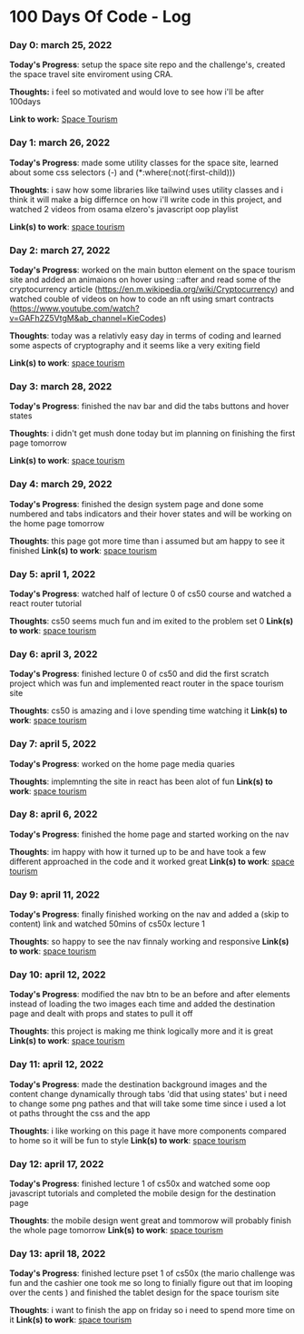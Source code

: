 # 100 Days Of Code - Log

### Day 0: march 25, 2022


**Today's Progress**: setup the space site repo and the challenge's, created the space travel site enviroment using CRA.

**Thoughts:** i feel so motivated and would love to see how i'll be after 100days

**Link to work:** [Space Tourism](https://github.com/nour-17/space-tourism-website)

### Day 1: march 26, 2022

**Today's Progress**: made some utility classes for the space site, learned about some css selectors (*-*) and (*:where(:not(:first-child)))

**Thoughts**: i saw how some libraries like tailwind uses utility classes and i think it will make a big differnce on how i'll write code in this project, and watched 2 videos from osama elzero's javascript oop playlist

**Link(s) to work**: [space tourism](https://github.com/nour-17/space-tourism-website)

### Day 2: march 27, 2022

**Today's Progress**: worked on the main button element on the space tourism site and added an animaions on hover using ::after and read some of the cryptocurrency article (https://en.m.wikipedia.org/wiki/Cryptocurrency) and watched couble of videos on how to code an nft using smart contracts (https://www.youtube.com/watch?v=GAFh2Z5VtgM&ab_channel=KieCodes)

**Thoughts**: today was a relativly easy day in terms of coding and learned some aspects of cryptography and it seems like a very exiting field

**Link(s) to work**: [space tourism](https://github.com/nour-17/space-tourism-website)

### Day 3: march 28, 2022

**Today's Progress**: finished the nav bar and did the tabs buttons and hover states

**Thoughts**: i didn't get mush done today but im planning on finishing the first page tomorrow

**Link(s) to work**: [space tourism](https://github.com/nour-17/space-tourism-website)

### Day 4: march 29, 2022

**Today's Progress**: finished the design system page and done some numbered and tabs indicators and their hover states  and will be working on the home page tomorrow

**Thoughts**: this page got more time than i assumed but am happy to see it finished
**Link(s) to work**: [space tourism](https://github.com/nour-17/space-tourism-website)

### Day 5: april 1, 2022

**Today's Progress**: watched half of lecture 0 of cs50 course and watched a react router tutorial

**Thoughts**: cs50 seems much fun and im exited to the problem set 0
**Link(s) to work**: [space tourism](https://github.com/nour-17/space-tourism-website)

### Day 6: april 3, 2022

**Today's Progress**: finished lecture 0 of cs50 and did the first scratch project which was fun and implemented react router in the space tourism site

**Thoughts**: cs50 is amazing and i love spending time watching it 
**Link(s) to work**: [space tourism](https://github.com/nour-17/space-tourism-website)

### Day 7: april 5, 2022

**Today's Progress**: worked on the home page media quaries 

**Thoughts**: implemnting the site in react has been alot of fun
**Link(s) to work**: [space tourism](https://github.com/nour-17/space-tourism-website)

### Day 8: april 6, 2022

**Today's Progress**: finished the home page and started working on the nav

**Thoughts**: im happy with how it turned up to be and have took a few different approached in the code and it worked great
**Link(s) to work**: [space tourism](https://github.com/nour-17/space-tourism-website)

### Day 9: april 11, 2022

**Today's Progress**: finally finished working on the nav and added a (skip to content) link and watched  50mins of cs50x lecture 1

**Thoughts**: so happy to see the nav finnaly working and responsive 
**Link(s) to work**: [space tourism](https://github.com/nour-17/space-tourism-website)

### Day 10: april 12, 2022

**Today's Progress**: modified the nav btn to be an before and after elements instead of loading the two images each time and added the destination page and dealt with props and states to pull it off

**Thoughts**: this project is making me think logically more and it is great
**Link(s) to work**: [space tourism](https://github.com/nour-17/space-tourism-website)

### Day 11: april 12, 2022

**Today's Progress**: made the destination background images and the content change dynamically through tabs 'did that using states' but i need to change some png pathes and that will take some time since i used a lot ot paths throught the css and the app

**Thoughts**: i like working on this page it have more components compared to home so it will be fun to style
**Link(s) to work**: [space tourism](https://github.com/nour-17/space-tourism-website)

### Day 12: april 17, 2022

**Today's Progress**: finished  lecture 1 of cs50x and watched  some oop javascript tutorials and completed the mobile design for the destination page

**Thoughts**: the mobile design went great and tommorow will probably finish the whole page tomorrow
**Link(s) to work**: [space tourism](https://github.com/nour-17/space-tourism-website)

### Day 13: april 18, 2022

**Today's Progress**: finished  lecture pset 1 of cs50x (the mario challenge was fun and the cashier one took me so long to finially figure out that im looping over the cents ) and finished the tablet design for the space tourism site

**Thoughts**: i want to finish the app on friday so i need to spend more time on it
**Link(s) to work**: [space tourism](https://github.com/nour-17/space-tourism-website)
